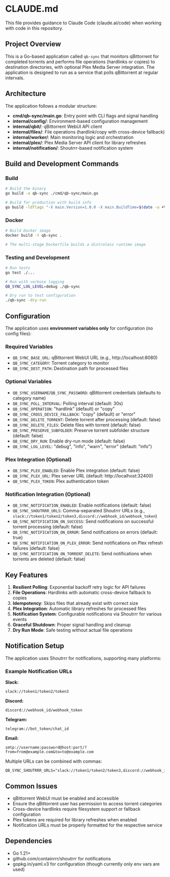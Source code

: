 # CLAUDE.md

This file provides guidance to Claude Code (claude.ai/code) when working with code in this repository.

## Project Overview

This is a Go-based application called `qb-sync` that monitors qBittorrent for completed torrents and performs file operations (hardlinks or copies) to destination directories, with optional Plex Media Server integration. The application is designed to run as a service that polls qBittorrent at regular intervals.

## Architecture

The application follows a modular structure:

- **cmd/qb-sync/main.go**: Entry point with CLI flags and signal handling
- **internal/config/**: Environment-based configuration management
- **internal/qbit/**: qBittorrent WebUI API client
- **internal/files/**: File operations (hardlink/copy with cross-device fallback)
- **internal/worker/**: Main monitoring logic and orchestration
- **internal/plex/**: Plex Media Server API client for library refreshes
- **internal/notification/**: Shoutrrr-based notification system

## Build and Development Commands

### Build
```bash
# Build the binary
go build -o qb-sync ./cmd/qb-sync/main.go

# Build for production with build info
go build -ldflags "-X main.Version=1.0.0 -X main.BuildTime=$(date -u +%Y-%m-%dT%H:%M:%SZ) -X main.GitCommit=$(git rev-parse HEAD)" -o qb-sync ./cmd/qb-sync/main.go
```

### Docker
```bash
# Build Docker image
docker build -t qb-sync .

# The multi-stage Dockerfile builds a distroless runtime image
```

### Testing and Development
```bash
# Run tests
go test ./...

# Run with verbose logging
QB_SYNC_LOG_LEVEL=debug ./qb-sync

# Dry run to test configuration
./qb-sync -dry-run
```

## Configuration

The application uses **environment variables only** for configuration (no config files):

### Required Variables
- `QB_SYNC_BASE_URL`: qBittorrent WebUI URL (e.g., http://localhost:8080)
- `QB_SYNC_CATEGORY`: Torrent category to monitor
- `QB_SYNC_DEST_PATH`: Destination path for processed files

### Optional Variables
- `QB_SYNC_USERNAME`/`QB_SYNC_PASSWORD`: qBittorrent credentials (defaults to category name)
- `QB_SYNC_POLL_INTERVAL`: Polling interval (default: 30s)
- `QB_SYNC_OPERATION`: "hardlink" (default) or "copy"
- `QB_SYNC_CROSS_DEVICE_FALLBACK`: "copy" (default) or "error"
- `QB_SYNC_DELETE_TORRENT`: Delete torrent after processing (default: false)
- `QB_SYNC_DELETE_FILES`: Delete files with torrent (default: false)
- `QB_SYNC_PRESERVE_SUBFOLDER`: Preserve torrent subfolder structure (default: false)
- `QB_SYNC_DRY_RUN`: Enable dry-run mode (default: false)
- `QB_SYNC_LOG_LEVEL`: "debug", "info", "warn", "error" (default: "info")

### Plex Integration (Optional)
- `QB_SYNC_PLEX_ENABLED`: Enable Plex integration (default: false)
- `QB_SYNC_PLEX_URL`: Plex server URL (default: http://localhost:32400)
- `QB_SYNC_PLEX_TOKEN`: Plex authentication token

### Notification Integration (Optional)
- `QB_SYNC_NOTIFICATION_ENABLED`: Enable notifications (default: false)
- `QB_SYNC_SHOUTRRR_URLS`: Comma-separated Shoutrrr URLs (e.g., `slack://token1/token2/token3,discord://webhook_id/webhook_token`)
- `QB_SYNC_NOTIFICATION_ON_SUCCESS`: Send notifications on successful torrent processing (default: false)
- `QB_SYNC_NOTIFICATION_ON_ERROR`: Send notifications on errors (default: true)
- `QB_SYNC_NOTIFICATION_ON_PLEX_ERROR`: Send notifications on Plex refresh failures (default: false)
- `QB_SYNC_NOTIFICATION_ON_TORRENT_DELETE`: Send notifications when torrents are deleted (default: false)

## Key Features

1. **Resilient Polling**: Exponential backoff retry logic for API failures
2. **File Operations**: Hardlinks with automatic cross-device fallback to copies
3. **Idempotency**: Skips files that already exist with correct size
4. **Plex Integration**: Automatic library refreshes for processed files
5. **Notification System**: Configurable notifications via Shoutrrr for various events
6. **Graceful Shutdown**: Proper signal handling and cleanup
7. **Dry Run Mode**: Safe testing without actual file operations

## Notification Setup

The application uses Shoutrrr for notifications, supporting many platforms:

### Example Notification URLs

**Slack:**
```
slack://token1/token2/token3
```

**Discord:**
```
discord://webhook_id/webhook_token
```

**Telegram:**
```
telegram://bot_token/chat_id
```

**Email:**
```
smtp://username:password@host:port/?from=from@example.com&to=to@example.com
```

Multiple URLs can be combined with commas:
```
QB_SYNC_SHOUTRRR_URLS="slack://token1/token2/token3,discord://webhook_id/webhook_token"
```

## Common Issues

- qBittorrent WebUI must be enabled and accessible
- Ensure the qBittorrent user has permission to access torrent categories
- Cross-device hardlinks require filesystem support or fallback configuration
- Plex tokens are required for library refreshes when enabled
- Notification URLs must be properly formatted for the respective service

## Dependencies

- Go 1.21+
- github.com/containrrr/shoutrrr for notifications
- gopkg.in/yaml.v3 for configuration (though currently only env vars are used)